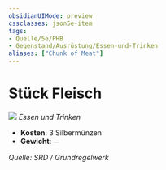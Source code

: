 ```yaml
---
obsidianUIMode: preview
cssclasses: json5e-item
tags:
- Quelle/5e/PHB
- Gegenstand/Ausrüstung/Essen-und-Trinken
aliases: ["Chunk of Meat"]
---
```

# Stück Fleisch
![](../../../99%20-%20Setup/Files/Bildersammlung/Symbolik/Gegenstände.webp#token)
*Essen und Trinken*  

- **Kosten**: 3 Silbermünzen
- **Gewicht**: ⏤

*Quelle: SRD / Grundregelwerk*